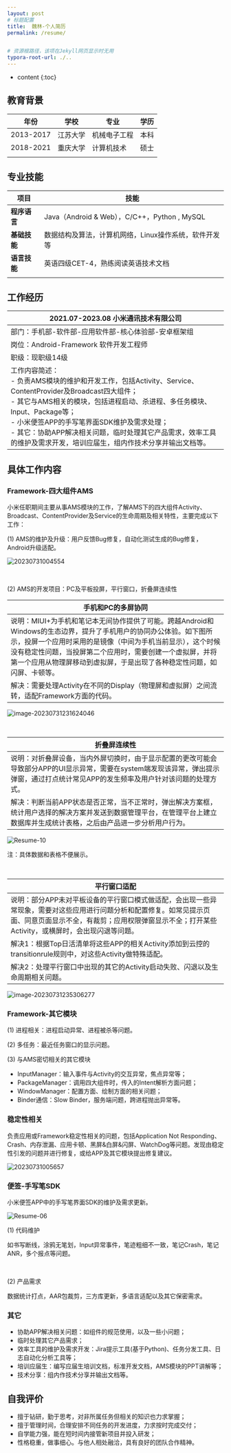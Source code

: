 ```yaml
---
layout: post
# 标题配置
title:  魏林-个人简历
permalink: /resume/


# 资源根路径，该项在Jekyll网页显示时无用
typora-root-url: ./..
---
```


* content
{:toc}




## 教育背景


|年份|学校|专业|学历|
| ---- | ---- | ---- | ---- |
| 2013-2017 | 江苏大学 | 机械电子工程 | 本科 |
| 2018-2021 | 重庆大学 | 计算机技术 | 硕士 |
|  |  |  |  |

## 专业技能

|项目|技能|
| ---- | ---- |
|**程序语言**|Java（Android & Web），C/C++，Python , MySQL|
|**基础技能**|数据结构及算法，计算机网络，Linux操作系统，软件开发等|
|**语言技能**|英语四级CET-4，熟练阅读英语技术文档|
|||




## 工作经历

| **2021.07-2023.08**  **小米通讯技术有限公司**                |
| ------------------------------------------------------------ |
| 部门：手机部-软件部-应用软件部-核心体验部-安卓框架组         |
| 岗位：Android-Framework 软件开发工程师                       |
| 职级：现职级14级                                             |
| 工作内容简述：<br/>- 负责AMS模块的维护和开发工作，包括Activity、Service、ContentProvider及Broadcast四大组件；<br/>- 其它与AMS相关的模块，包括进程启动、杀进程、多任务模块、Input、Package等；<br/>- 小米便签APP的手写笔界面SDK维护及需求处理；<br/>- 其它：协助APP解决相关问题，临时处理其它产品需求，效率工具的维护及需求开发，培训应届生，组内作技术分享并输出文档等。 |


## 具体工作内容

### Framework-四大组件AMS

小米任职期间主要从事AMS模块的工作，了解AMS下的四大组件Activity、Broadcast、ContentProvider及Service的生命周期及相关特性，主要完成以下工作：

(1) AMS的维护及升级：用户反馈Bug修复，自动化测试生成的Bug修复，Android升级适配。



![20230731004554](/wl-docs/个人简历/简历2.jpg)

<br/>

(2) AMS的开发项目：PC及平板投屏，平行窗口，折叠屏连续性

| 手机和PC的多屏协同 |
| ----------------------------- |
| 说明：MIUI+为手机和笔记本无间协作提供了可能。跨越Android和Windows的生态边界，提升了手机用户的协同办公体验。如下图所示，投屏一个应用时采用的是镜像（中间为手机当前显示），这个时候没有稳定性问题，当投屏第二个应用时，需要创建一个虚拟屏，并将第一个应用从物理屏移动到虚拟屏，于是出现了各种稳定性问题，如闪屏、卡顿等。 |
| 解决：需要处理Activity在不同的Display（物理屏和虚拟屏）之间流转，适配Framework方面的代码。 |

![image-20230731231624046](/wl-docs/个人简历/Resume-8.png)

<br/>

| 折叠屏连续性 |
| ------------------- |
| 说明：对折叠屏设备，当内外屏切换时，由于显示配置的更改可能会导致部分APP的UI显示异常，需要在system端发现该异常，弹出提示弹窗，通过打点统计常见APP的发生频率及用户针对该问题的处理方式。 |
| 解决：判断当前APP状态是否正常，当不正常时，弹出解决方案框，统计用户选择的解决方案并发送到数据管理平台，在管理平台上建立数据库并生成统计表格，之后由产品进一步分析用户行为。 |

![Resume-10](/wl-docs/个人简历/Resume-10.jpg)

注：具体数据和表格不便展示。

<br/>

| 平行窗口适配                                                 |
| ------------------------------------------------------------ |
| 说明：部分APP未对平板设备的平行窗口模式做适配，会出现一些异常现象，需要对这些应用进行问题分析和配置修复。如常见提示页面、同意页面显示不全，有裁剪；应用权限弹窗显示不全；打开某些Activity，或横屏时，会出现闪退等问题。 |
| 解决1：根据Top日活清单将这些APP的相关Activity添加到云控的transitionrule规则中，对这些Activity做特殊适配。 |
| 解决2：处理平行窗口中出现的其它的Activity启动失败、闪退以及生命周期相关问题。 |

![image-20230731235306277](/wl-docs/个人简历/Resume-12.png)

### Framework-其它模块

(1) 进程相关：进程启动异常、进程被杀等问题。

(2) 多任务：最近任务窗口的显示问题。

(3) 与AMS密切相关的其它模块

- InputManager：输入事件与Activity的交互异常，焦点异常等；
- PackageManager：调用四大组件时，传入的Intent解析方面问题；
- WindowManager：配置方面、绘制方面的相关问题；
- Binder通信：Slow Binder，服务端问题，跨进程抛出异常等。



### 稳定性相关

负责应用或Framework稳定性相关的问题，包括Application Not Responding、Crash、内存泄漏、应用卡顿、黑屏&白屏&闪屏、WatchDog等问题。发现由稳定性引发的问题并进行修复，或给APP及其它模块提出修复建议。

![20230731005657](/wl-docs/个人简历/简历4.jpg)

### 便签-手写笔SDK

小米便签APP中的手写笔界面SDK的维护及需求更新。

![Resume-06](/wl-docs/个人简历/Resume-06.jpg)

(1) 代码维护

如书写断线，涂鸦无笔划，Input异常事件，笔迹粗细不一致，笔记Crash，笔记ANR，多个报点等问题。

<br/>

(2) 产品需求

数据统计打点，AAR包裁剪，三方库更新，多语言适配以及其它保密需求。

### 其它

- 协助APP解决相关问题：如组件的规范使用，以及一些小问题；
- 临时处理其它产品需求；
- 效率工具的维护及需求开发：Jira提示工具(基于Python)、任务分发工具、日志自动化分析工具等；
- 培训应届生：编写应届生培训文档，标准开发文档，AMS模块的PPT讲解等；
- 技术分享：组内作技术分享并输出文档等。



## 自我评价

- 擅于钻研，勤于思考，对非所属任务但相关的知识也力求掌握；
- 擅于管理时间，合理安排不同任务的开发进度，力求按时完成交付；
- 自学能力强，能在短时间内接管新项目并投入研发；
- 性格稳重，做事细心。与他人相处融洽，具有良好的团队合作精神。

